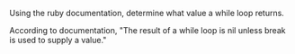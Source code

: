 Using the ruby documentation, determine what value a while loop returns.

According to documentation, "The result of a while loop is nil unless break is used to supply a value."